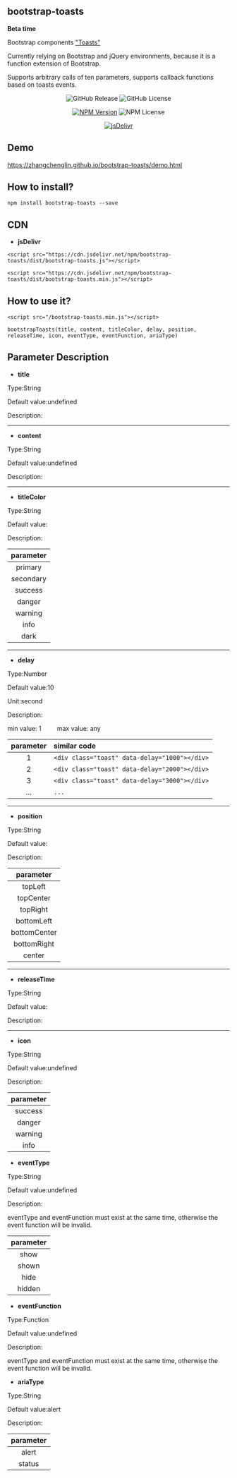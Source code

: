 ## bootstrap-toasts

**Beta time**

Bootstrap components <a href="https://getbootstrap.com/docs/4.3/components/toasts/" title="Toasts">"Toasts"</a>

Currently relying on Bootstrap and jQuery environments, because it is a function extension of Bootstrap.

Supports arbitrary calls of ten parameters, supports callback functions based on toasts events.


<p align="center">
<img alt="GitHub Release" src="https://img.shields.io/github/release/zhangchenglin/bootstrap-toasts.svg">
<img alt="GitHub License" src="https://img.shields.io/github/license/zhangchenglin/bootstrap-toasts.svg">
</p>
<p align="center">
<a href="https://www.npmjs.com/package/bootstrap-toasts" target="_blank"><img alt="NPM Version" title="NPM Package" src="https://img.shields.io/npm/v/bootstrap-toasts.svg"></a>
<img alt="NPM License" src="https://img.shields.io/npm/l/bootstrap-toasts.svg">
</p>
<p align="center">
<a href="https://www.jsdelivr.com/package/npm/bootstrap-toasts" target="_blank"><img src="https://data.jsdelivr.com/v1/package/npm/bootstrap-toasts/badge?style=rounded" alt="jsDelivr" title="jsDelivr"></a>
</p>

## Demo 

<a href="https://zhangchenglin.github.io/bootstrap-toasts/demo.html" target="_blank" title="bootstrap-toasts DEMO">https://zhangchenglin.github.io/bootstrap-toasts/demo.html</a>


## How to install?
```
npm install bootstrap-toasts --save
```

## CDN
- **jsDelivr**
```
<script src="https://cdn.jsdelivr.net/npm/bootstrap-toasts/dist/bootstrap-toasts.js"></script>
```
```
<script src="https://cdn.jsdelivr.net/npm/bootstrap-toasts/dist/bootstrap-toasts.min.js"></script>
```

## How to use it?
```
<script src="/bootstrap-toasts.min.js"></script>

bootstrapToasts(title, content, titleColor, delay, position, releaseTime, icon, eventType, eventFunction, ariaType)
```


## Parameter Description

- **title**

Type:String

Default value:undefined

Description:

---
- **content**

Type:String

Default value:undefined

Description:

---
- **titleColor**

Type:String

Default value:

Description:

| parameter|
| :-------:| 
| primary  |
| secondary|
| success  |
| danger   |
| warning  |
| info     |
| dark     |

---
- **delay**

Type:Number

Default value:10

Unit:second

Description:

min value: 1 &nbsp;&nbsp;&nbsp;&nbsp;&nbsp;&nbsp;&nbsp;  max value: any

| parameter | similar code |
| :-------: | :---------- |
| 1         |  ```<div class="toast" data-delay="1000"></div>``` |
| 2         |  ```<div class="toast" data-delay="2000"></div>``` |
| 3         |  ```<div class="toast" data-delay="3000"></div>``` |
| ...       |  ```...``` |

---
- **position**

Type:String

Default value:

Description:

| parameter     |
| :-----------: |
| topLeft       |
| topCenter     |
| topRight      |
| bottomLeft    |
| bottomCenter  |
| bottomRight   |
| center        |

---
- **releaseTime**

Type:String

Default value:

Description:

---
- **icon**

Type:String

Default value:undefined

Description:

| parameter |
| :-------: |
| success   |
| danger    |
| warning   |
| info      |

- **eventType**

Type:String

Default value:undefined

Description:

eventType and eventFunction must exist at the same time, otherwise the event function will be invalid.

| parameter |
| :-------: |
| show      |
| shown     |
| hide      |
| hidden    |

- **eventFunction**

Type:Function

Default value:undefined

Description:

eventType and eventFunction must exist at the same time, otherwise the event function will be invalid.

- **ariaType**

Type:String

Default value:alert

Description:

| parameter |
| :-------: |
| alert     |
| status    |

